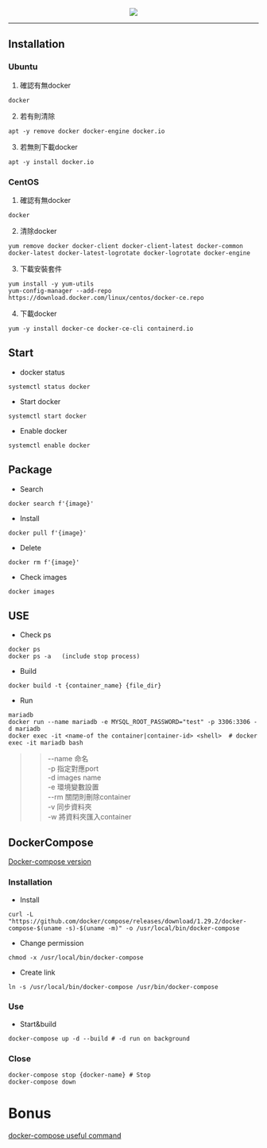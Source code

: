 <p align="center">
    <img src="https://user-images.githubusercontent.com/63274030/144020732-85ef54df-43bc-404a-9a0c-e31405afc786.png"/>
</p>

----  
## Installation
### Ubuntu
1. 確認有無docker
```
docker
```
2. 若有則清除
```
apt -y remove docker docker-engine docker.io
```
3. 若無則下載docker
```
apt -y install docker.io
```
### CentOS
1. 確認有無docker
```
docker
```
2. 清除docker
```
yum remove docker docker-client docker-client-latest docker-common docker-latest docker-latest-logrotate docker-logrotate docker-engine
```
3. 下載安裝套件
```
yum install -y yum-utils
yum-config-manager --add-repo https://download.docker.com/linux/centos/docker-ce.repo
```
4. 下載docker
```
yum -y install docker-ce docker-ce-cli containerd.io
```

## Start
- docker status
```
systemctl status docker
```
- Start docker
```
systemctl start docker
```
- Enable docker
```
systemctl enable docker
```
## Package
- Search
```
docker search f'{image}'
```
- Install
```
docker pull f'{image}'
```
- Delete
```
docker rm f'{image}'
```
- Check images
```
docker images
```

## USE  
- Check ps
```
docker ps
docker ps -a   (include stop process)
```
- Build
```
docker build -t {container_name} {file_dir}
```
- Run
```
mariadb
docker run --name mariadb -e MYSQL_ROOT_PASSWORD="test" -p 3306:3306 -d mariadb
docker exec -it <name-of the container|container-id> <shell>  # docker exec -it mariadb bash
```
>> --name 命名  
>> -p 指定對應port  
>> -d images name  
>> -e 環境變數設置  
>> --rm 關閉則刪除container  
>> -v 同步資料夾  
>> -w 將資料夾匯入container  
## DockerCompose
[Docker-compose version](https://docs.docker.com/compose/compose-file/)
### Installation
- Install
```
curl -L "https://github.com/docker/compose/releases/download/1.29.2/docker-compose-$(uname -s)-$(uname -m)" -o /usr/local/bin/docker-compose
```
- Change permission
```
chmod -x /usr/local/bin/docker-compose
```
- Create link
```
ln -s /usr/local/bin/docker-compose /usr/bin/docker-compose
```
### Use
- Start&build
```
docker-compose up -d --build # -d run on background
```
### Close
```
docker-compose stop {docker-name} # Stop
docker-compose down 
```
# Bonus
[docker-compose useful command](https://www.cnblogs.com/moxiaoan/p/9299404.html)
